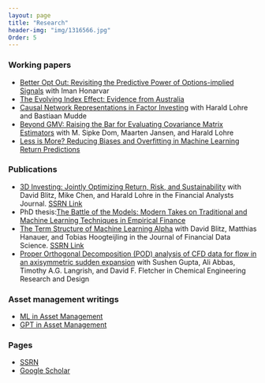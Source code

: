 ```yaml
---
layout: page
title: "Research"
header-img: "img/1316566.jpg"
Order: 5
---
```


### Working papers
* [Better Opt Out: Revisiting the Predictive Power of Options-implied Signals](https://papers.ssrn.com/sol3/papers.cfm?abstract_id=4766424) with Iman Honarvar
* [The Evolving Index Effect: Evidence from Australia](https://papers.ssrn.com/sol3/papers.cfm?abstract_id=4779993)
* [Causal Network Representations in Factor Investing](https://papers.ssrn.com/sol3/papers.cfm?abstract_id=4679870) with Harald Lohre and Bastiaan Mudde
* [Beyond GMV: Raising the Bar for Evaluating Covariance Matrix Estimators](https://papers.ssrn.com/sol3/papers.cfm?abstract_id=4684926) with M. Sipke Dom, Maarten Jansen, and Harald Lohre
* [Less is More? Reducing Biases and Overfitting in Machine Learning Return Predictions](https://papers.ssrn.com/sol3/papers.cfm?abstract_id=4497739)


### Publications
* [3D Investing: Jointly Optimizing Return, Risk, and Sustainability](https://www.tandfonline.com/doi/full/10.1080/0015198X.2024.2335142) with David Blitz, Mike Chen, and Harald Lohre in the Financial Analysts Journal. [SSRN Link](https://papers.ssrn.com/sol3/papers.cfm?abstract_id=4670534)
* PhD thesis:[The Battle of the Models: Modern Takes on Traditional and Machine Learning Techniques in Empirical Finance](https://opus.lib.uts.edu.au/handle/10453/173605)
* [The Term Structure of Machine Learning Alpha](https://doi.org/10.3905/jfds.2023.1.135) with David Blitz, Matthias Hanauer, and Tobias Hoogteijling in the Journal of Financial Data Science. [SSRN Link](https://papers.ssrn.com/sol3/papers.cfm?abstract_id=4474637)
* [Proper Orthogonal Decomposition (POD) analysis of CFD data for flow in an axisymmetric sudden expansion](https://doi.org/10.1016/j.cherd.2017.05.017)
with Sushen Gupta, Ali Abbas, Timothy A.G. Langrish, and David F. Fletcher in Chemical Engineering Research and Design 

### Asset management writings

* [ML in Asset Management](https://www.robeco.com/en-int/insights/2023/03/machine-learning-models-can-spot-interesting-interactions)
* [GPT in Asset Management](https://www.robeco.com/en-int/insights/2023/04/harnessing-gpt-for-smarter-asset-management-prospects-and-perils)


### Pages
* [SSRN](https://papers.ssrn.com/sol3/cf_dev/AbsByAuth.cfm?per_id=2982867)
* [Google Scholar](https://scholar.google.com/citations?user=DOKjT8EAAAAJ&hl=en)